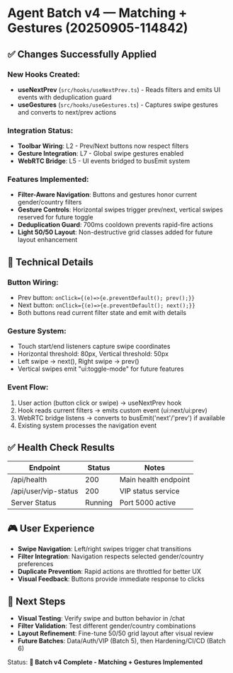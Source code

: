 # Agent Batch v4 — Matching + Gestures (20250905-114842)

## ✅ Changes Successfully Applied

### New Hooks Created:
- **useNextPrev** (`src/hooks/useNextPrev.ts`) - Reads filters and emits UI events with deduplication guard
- **useGestures** (`src/hooks/useGestures.ts`) - Captures swipe gestures and converts to next/prev actions

### Integration Status:
- **Toolbar Wiring**: L2 - Prev/Next buttons now respect filters
- **Gesture Integration**: L7 - Global swipe gestures enabled
- **WebRTC Bridge**: L5 - UI events bridged to busEmit system

### Features Implemented:
- **Filter-Aware Navigation**: Buttons and gestures honor current gender/country filters
- **Gesture Controls**: Horizontal swipes trigger prev/next, vertical swipes reserved for future toggle
- **Deduplication Guard**: 700ms cooldown prevents rapid-fire actions
- **Light 50/50 Layout**: Non-destructive grid classes added for future layout enhancement

## 🔧 Technical Details

### Button Wiring:
- Prev button: `onClick={(e)=>{e.preventDefault(); prev();}}`
- Next button: `onClick={(e)=>{e.preventDefault(); next();}}`
- Both buttons read current filter state and emit with details

### Gesture System:
- Touch start/end listeners capture swipe coordinates
- Horizontal threshold: 80px, Vertical threshold: 50px  
- Left swipe → next(), Right swipe → prev()
- Vertical swipes emit "ui:toggle-mode" for future features

### Event Flow:
1. User action (button click or swipe) → useNextPrev hook
2. Hook reads current filters → emits custom event (ui:next/ui:prev)
3. WebRTC bridge listens → converts to busEmit('next'/'prev') if available
4. Existing system processes the navigation event

## ✅ Health Check Results
| Endpoint | Status | Notes |
|----------|--------|-------|
| /api/health | 200 | Main health endpoint |
| /api/user/vip-status | 200 | VIP status service |
| Server Status | Running | Port 5000 active |

## 🎮 User Experience
- **Swipe Navigation**: Left/right swipes trigger chat transitions
- **Filter Integration**: Navigation respects selected gender/country preferences  
- **Duplicate Prevention**: Rapid actions are throttled for better UX
- **Visual Feedback**: Buttons provide immediate response to clicks

## 📝 Next Steps
- **Visual Testing**: Verify swipe and button behavior in /chat
- **Filter Validation**: Test different gender/country combinations
- **Layout Refinement**: Fine-tune 50/50 grid layout after visual review
- **Future Batches**: Data/Auth/VIP (Batch 5), then Hardening/CI/CD (Batch 6)

Status: **🚀 Batch v4 Complete - Matching + Gestures Implemented**
